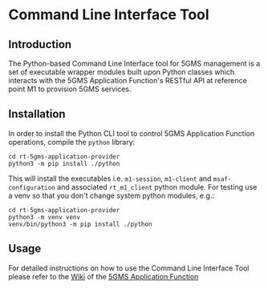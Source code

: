 # Command Line Interface Tool

## Introduction

The Python-based Command Line Interface tool for 5GMS management is a set of executable wrapper modules built upon
Python classes which interacts with the 5GMS Application Function's RESTful API at reference point M1 to provision 5GMS
services.

## Installation

In order to install the Python CLI tool to control 5GMS Application Function operations, compile the `python` library:

```
cd rt-5gms-application-provider
python3 -m pip install ./python
```

This will install the executables i.e. `m1-session`, `m1-client` and `msaf-configuration` and associated `rt_m1_client`
python module.
For testing use a venv so that you don't change system python modules, e.g.:

```
cd rt-5gms-application-provider
python3 -m venv venv
venv/bin/python3 -m pip install ./python
```

## Usage

For detailed instructions on how to use the Command Line Interface Tool please refer to
the [Wiki](https://github.com/5G-MAG/rt-5gms-application-function/wiki) of
the [5GMS Application Function](https://github.com/5G-MAG/rt-5gms-application-function)
